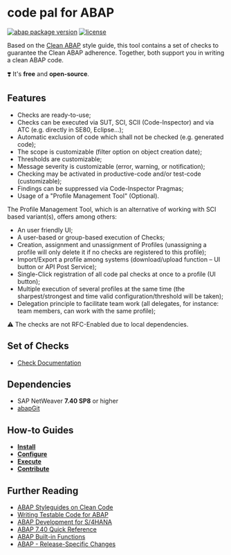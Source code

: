 # code pal for ABAP

[![abap package version](https://img.shields.io/endpoint?url=https://shield.abap.space/version-shield-json/github/SAP/code-pal-for-abap/src/y_code_pal_version.intf.abap/abap&label=version)](changelog.txt)
[![license](https://img.shields.io/github/license/SAP/code-pal-for-abap)](LICENSE)

Based on the [Clean ABAP](https://github.com/SAP/styleguides/blob/main/clean-abap/CleanABAP.md) style guide, this tool contains a set of checks to guarantee the Clean ABAP adherence. Together, both support you in writing a clean ABAP code. 

❣️ It's **free** and **open-source**.

## Features

- Checks are ready-to-use;
- Checks can be executed via SUT, SCI, SCII (Code-Inspector) and via ATC (e.g. directly in SE80, Eclipse...);
- Automatic exclusion of code which shall not be checked (e.g. generated code);
- The scope is customizable (filter option on object creation date);
- Thresholds are customizable;
- Message severity is customizable (error, warning, or notification);
- Checking may be activated in productive-code and/or test-code (customizable);
- Findings can be suppressed via Code-Inspector Pragmas;
- Usage of a "Profile Management Tool" (Optional).

The Profile Management Tool, which is an alternative of working with SCI based variant(s), offers among others:
- An user friendly UI;
- A user-based or group-based execution of Checks;
- Creation, assignment and unassignment of Profiles (unassigning a profile will only delete it if no checks are registered to this profile);
- Import/Export a profile among systems (download/upload function – UI button or API Post Service);
- Single-Click registration of all code pal checks at once to a profile (UI button);
- Multiple execution of several profiles at the same time (the sharpest/strongest and time valid configuration/threshold will be taken);
- Delegation principle to facilitate team work (all delegates, for instance: team members, can work with the same profile);

⚠️ The checks are not RFC-Enabled due to local dependencies. 

## Set of Checks

- [Check Documentation](docs/check_documentation.md)

## Dependencies

- SAP NetWeaver **7.40 SP8** or higher
- [abapGit](https://docs.abapgit.org/)

## How-to Guides

- **[Install](pages/how-to-install.md)**
- **[Configure](pages/how-to-configure.md)**
- **[Execute](pages/how-to-execute.md)**
- **[Contribute](pages/how-to-contribute.md)**

## Further Reading

- [ABAP Styleguides on Clean Code](https://github.com/SAP/styleguides/blob/master/clean-abap/CleanABAP.md)
- [Writing Testable Code for ABAP](https://open.sap.com/courses/wtc1/items/2gzG0sRlN1yjkTUREB02L9)
- [ABAP Development for S/4HANA](https://open.sap.com/courses/a4h1)
- [ABAP 7.40 Quick Reference](https://blogs.sap.com/2015/10/25/abap-740-quick-reference/)
- [ABAP Built-in Functions](https://blogs.sap.com/2015/11/30/reminder-abap-built-in-functions/)
- [ABAP - Release-Specific Changes](https://help.sap.com/doc/abapdocu_latest_index_htm/latest/en-US/abennews.htm)
